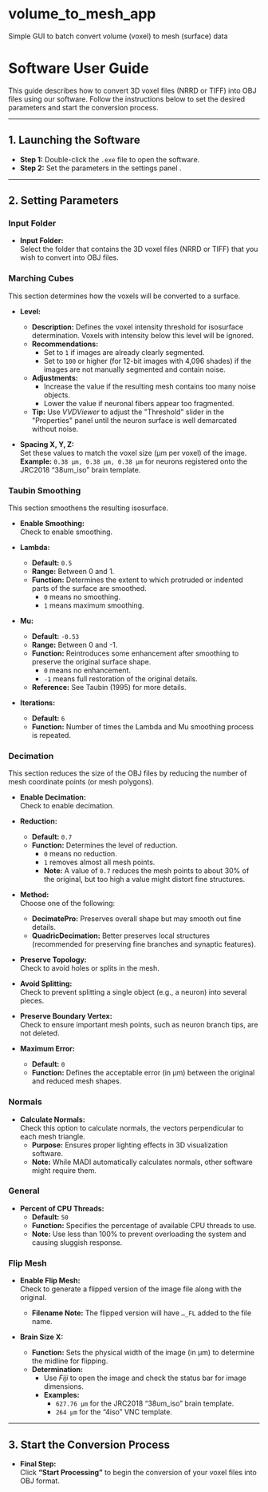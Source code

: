 # volume_to_mesh_app
Simple GUI to batch convert volume (voxel) to mesh (surface) data 

# Software User Guide

This guide describes how to convert 3D voxel files (NRRD or TIFF) into OBJ files using our software. Follow the instructions below to set the desired parameters and start the conversion process.

---

## 1. Launching the Software

- **Step 1:** Double-click the `.exe` file to open the software.
- **Step 2:** Set the parameters in the settings panel .

---

## 2. Setting Parameters

### Input Folder
- **Input Folder:**  
  Select the folder that contains the 3D voxel files (NRRD or TIFF) that you wish to convert into OBJ files.

### Marching Cubes
This section determines how the voxels will be converted to a surface.

- **Level:**  
  - **Description:** Defines the voxel intensity threshold for isosurface determination. Voxels with intensity below this level will be ignored.
  - **Recommendations:**  
    - Set to `1` if images are already clearly segmented.
    - Set to `100` or higher (for 12-bit images with 4,096 shades) if the images are not manually segmented and contain noise.
  - **Adjustments:**  
    - Increase the value if the resulting mesh contains too many noise objects.
    - Lower the value if neuronal fibers appear too fragmented.
  - **Tip:** Use *VVDViewer* to adjust the "Threshold" slider in the "Properties" panel until the neuron surface is well demarcated without noise.

- **Spacing X, Y, Z:**  
  Set these values to match the voxel size (µm per voxel) of the image.  
  **Example:** `0.38 µm, 0.38 µm, 0.38 µm` for neurons registered onto the JRC2018 “38um_iso” brain template.

### Taubin Smoothing

This section smoothens the resulting isosurface.

- **Enable Smoothing:**  
  Check to enable smoothing.

- **Lambda:**  
  - **Default:** `0.5`  
  - **Range:** Between 0 and 1.  
  - **Function:** Determines the extent to which protruded or indented parts of the surface are smoothed.
    - `0` means no smoothing.
    - `1` means maximum smoothing.

- **Mu:**  
  - **Default:** `-0.53`  
  - **Range:** Between 0 and -1.  
  - **Function:** Reintroduces some enhancement after smoothing to preserve the original surface shape.
    - `0` means no enhancement.
    - `-1` means full restoration of the original details.
  - **Reference:** See Taubin (1995) for more details.

- **Iterations:**  
  - **Default:** `6`  
  - **Function:** Number of times the Lambda and Mu smoothing process is repeated.

### Decimation

This section reduces the size of the OBJ files by reducing the number of mesh coordinate points (or mesh polygons).

- **Enable Decimation:**  
  Check to enable decimation.

- **Reduction:**  
  - **Default:** `0.7`  
  - **Function:** Determines the level of reduction.
    - `0` means no reduction.
    - `1` removes almost all mesh points.
    - **Note:** A value of `0.7` reduces the mesh points to about 30% of the original, but too high a value might distort fine structures.

- **Method:**  
  Choose one of the following:
  - **DecimatePro:** Preserves overall shape but may smooth out fine details.
  - **QuadricDecimation:** Better preserves local structures (recommended for preserving fine branches and synaptic features).

- **Preserve Topology:**  
  Check to avoid holes or splits in the mesh.

- **Avoid Splitting:**  
  Check to prevent splitting a single object (e.g., a neuron) into several pieces.

- **Preserve Boundary Vertex:**  
  Check to ensure important mesh points, such as neuron branch tips, are not deleted.

- **Maximum Error:**  
  - **Default:** `0`  
  - **Function:** Defines the acceptable error (in µm) between the original and reduced mesh shapes.

### Normals

- **Calculate Normals:**  
  Check this option to calculate normals, the vectors perpendicular to each mesh triangle.
  - **Purpose:** Ensures proper lighting effects in 3D visualization software.
  - **Note:** While MADI automatically calculates normals, other software might require them.

### General

- **Percent of CPU Threads:**  
  - **Default:** `50`  
  - **Function:** Specifies the percentage of available CPU threads to use.
  - **Note:** Use less than 100% to prevent overloading the system and causing sluggish response.

### Flip Mesh

- **Enable Flip Mesh:**  
  Check to generate a flipped version of the image file along with the original.
  - **Filename Note:** The flipped version will have `…_FL` added to the file name.

- **Brain Size X:**  
  - **Function:** Sets the physical width of the image (in µm) to determine the midline for flipping.
  - **Determination:**  
    - Use *Fiji* to open the image and check the status bar for image dimensions.
    - **Examples:**  
      - `627.76 µm` for the JRC2018 “38um_iso” brain template.
      - `264 µm` for the “4iso” VNC template.

---

## 3. Start the Conversion Process

- **Final Step:**  
  Click **“Start Processing”** to begin the conversion of your voxel files into OBJ format.
